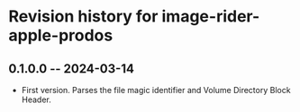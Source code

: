 # Revision history for image-rider-apple-prodos

## 0.1.0.0 -- 2024-03-14

* First version. Parses the file magic identifier and Volume Directory
  Block Header.
